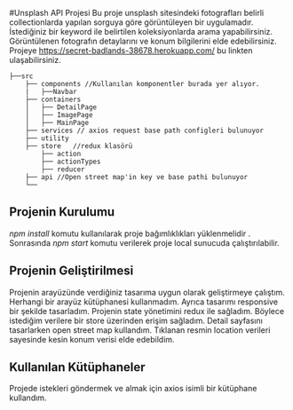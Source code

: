 #Unsplash API Projesi
Bu proje unsplash sitesindeki fotografları belirli collectionlarda yapılan sorguya göre görüntüleyen bir uygulamadır. İstediğiniz bir keyword ile belirtilen koleksiyonlarda arama yapabilirsiniz. Görüntülenen fotografın detaylarını ve konum bilgilerini elde edebilirsiniz. Projeye https://secret-badlands-38678.herokuapp.com/ bu linkten ulaşabilirsiniz.
```
├──src 
    ├── components //Kullanılan komponentler burada yer alıyor.
    |   ├──Navbar
    ├── containers 
    │   ├── DetailPage
    │   ├── ImagePage
    │   ├── MainPage   
    ├── services // axios request base path configleri bulunuyor
    ├── utility    
    ├── store   //redux klasörü  
        ├── action
        ├── actionTypes
        ├── reducer
    ├── api //Open street map'in key ve base pathi bulunuyor
    └──  
```
## Projenin Kurulumu
<em>npm install</em> komutu kullanılarak proje bağımlıklıkları yüklenmelidir .
Sonrasında <em>npm start</em> komutu verilerek proje local sunucuda çalıştırılabilir.
## Projenin Geliştirilmesi
Projenin arayüzünde verdiğiniz tasarıma uygun olarak geliştirmeye çalıştım. Herhangi bir arayüz kütüphanesi kullanmadım. Ayrıca tasarımı responsive bir şekilde tasarladım. Projenin state yönetimini redux ile sağladım. Böylece istediğim verilere bir store üzerinden erişim sağladım. Detail sayfasını tasarlarken open street map kullandım. Tıklanan resmin location verileri sayesinde kesin konum verisi elde edebildim.
## Kullanılan Kütüphaneler
Projede istekleri göndermek ve almak için axios isimli bir kütüphane kullandım.













